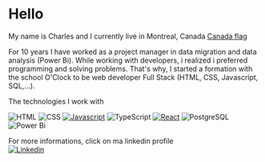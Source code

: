 # Hello

My name is Charles and I currently live in Montreal, Canada [Canada flag](/images/Canada.png)

For 10 years I have worked as a project manager in data migration and data analysis (Power Bi). While working with developers, i realized i preferred programming and solving problems. That's why, I started a formation with the school O'Clock to be web developer Full Stack (HTML, CSS, Javascript, SQL,...).

The technologies I work with

![HTML][HTML]
![CSS][CSS]
[![Javascript][Javascript]][React-url]
![TypeScript][TypeScript]
[![React][React.js]][React-url]
![PostgreSQL][PostgreSQL]
![Power Bi][Power Bi]



For more informations, click on ma linkedin profile  
[![Linkedin][linkedin-shield]][linkedin-url]


<!-- MARKDOWN LINKS & IMAGES -->
<!-- https://www.markdownguide.org/basic-syntax/#reference-style-links -->
[linkedin-shield]: https://img.shields.io/badge/-LinkedIn-black.svg?style=for-the-badge&logo=linkedin&colorB=555
[linkedin-url]: https://www.linkedin.com/in/charles-robart/
[React.js]: https://img.shields.io/badge/React-20232A?style=for-the-badge&logo=react&logoColor=61DAFB
[React-url]: https://reactjs.org/
[Javascript]: https://img.shields.io/badge/Javascript-black?style=for-the-badge&logo=javascript
[HTML]: https://img.shields.io/badge/HTML-black?style=for-the-badge&logo=HTML5
[CSS]: https://img.shields.io/badge/CSS-blue?style=for-the-badge&logo=CSS3
[TypeScript]: https://img.shields.io/badge/TypeScrip-White?style=for-the-badge&logo=TypeScript&color=grey
[PostgreSQL]: https://img.shields.io/badge/PostgreSQL-black?style=for-the-badge&logo=postgresql&color=white
[Power Bi]: https://img.shields.io/badge/Power%20Bi-black?style=for-the-badge&logo=powerbi&color=white




